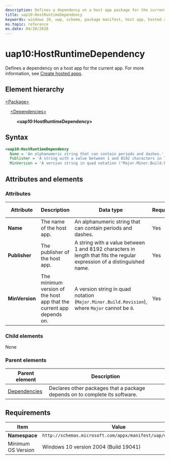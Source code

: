 ```yaml
---
description: Defines a dependency on a host app package for the current app package.
title: uap10:HostRuntimeDependency
keywords: windows 10, uwp, schema, package manifest, host app, hosted app
ms.topic: reference
ms.date: 04/20/2020
---
```


# uap10:HostRuntimeDependency

Defines a dependency on a host app for the current app. For more information, see [Create hosted apps](/windows/uwp/launch-resume/hosted-apps).

## Element hierarchy

[\<Package\>](element-package.md)

&nbsp;&nbsp;&nbsp;&nbsp;[\<Dependencies\>](element-dependencies.md)

&nbsp;&nbsp;&nbsp;&nbsp; &nbsp;&nbsp;&nbsp;&nbsp;**\<uap10:HostRuntimeDependency\>**

## Syntax

```xml
<uap10:HostRuntimeDependency
  Name = 'An alphanumeric string that can contain periods and dashes.'
  Publisher = 'A string with a value between 1 and 8192 characters in length that fits the regular expression of a distinguished name.'
  MinVersion = 'A version string in quad notation ("Major.Minor.Build.Revision"), where "Major" cannot be "0".'  />
```

## Attributes and elements

### Attributes

| Attribute | Description | Data type | Required | Default value |
|-|-|-|-|-|
| **Name** | The name of the host app. | An alphanumeric string that can contain periods and dashes. | Yes |  |
| **Publisher** | The publisher of the host app. | A string with a value between 1 and 8192 characters in length that fits the regular expression of a distinguished name. | Yes |  |
| **MinVersion** | The minimum version of the host app that the current app depends on. | A version string in quad notation (`Major.Minor.Build.Revision`), where `Major` cannot be `0`. | Yes |  |

### Child elements

None

### Parent elements

| Parent element | Description |
|-|-|
| [Dependencies](element-dependencies.md) | Declares other packages that a package depends on to complete its software. |

## Requirements

| Item | Value |
|--|--|
| **Namespace** | `http://schemas.microsoft.com/appx/manifest/uap/windows10/10` |
| Minimum OS Version | Windows 10 version 2004 (Build 19041) |
